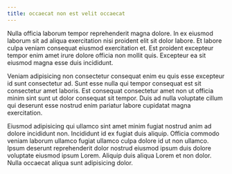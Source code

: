 ```yaml
---
title: occaecat non est velit occaecat
---
```


Nulla officia laborum tempor reprehenderit magna dolore. In ex eiusmod laborum sit ad aliqua exercitation nisi proident elit sit dolor labore. Et labore culpa veniam consequat eiusmod exercitation et. Est proident excepteur tempor enim amet irure dolore officia non mollit quis. Excepteur ea sit eiusmod magna esse duis incididunt.

Veniam adipisicing non consectetur consequat enim eu quis esse excepteur id sunt consectetur ad. Sunt esse nulla qui tempor consequat est sit consectetur amet laboris. Est consequat consectetur amet non ut officia minim sint sunt ut dolor consequat sit tempor. Duis ad nulla voluptate cillum qui deserunt esse nostrud enim pariatur labore cupidatat magna exercitation.

Eiusmod adipisicing qui ullamco sint amet minim fugiat nostrud anim ad dolore incididunt non. Incididunt id ex fugiat duis aliquip. Officia commodo veniam laborum ullamco fugiat ullamco culpa dolore id ut non ullamco. Ipsum deserunt reprehenderit dolor nostrud eiusmod ipsum duis dolore voluptate eiusmod ipsum Lorem. Aliquip duis aliqua Lorem et non dolor. Nulla occaecat aliqua sunt adipisicing dolor.